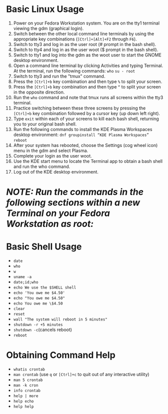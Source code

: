 # Basic Linux Usage
   1. Power on your Fedora Workstation system. You are on the tty1 terminal viewing the gdm (graphical login).
   2. Switch between the other local command line terminals by using the appropriate key combinations (`[Ctrl]+[Alt]+F2` through `F6`).
   3. Switch to tty3 and log in as the user root (# prompt in the bash shell). 
   4. Switch to tty4 and log in as the user woot ($ prompt in the bash shell). 
   5. Switch to tty1 and log into the gdm as the woot user to start the GNOME desktop environment. 
   6. Open a command line terminal by clicking Activities and typing Terminal. At the terminal, run the following commands:
       `who`
       `su - root` 
   7. Switch to tty3 and run the "tmux" command. 
   8. Press the `[Ctrl]+b` key combination and then type `%` to split your screen. 
   9. Press the `[Ctrl]+b` key combination and then type `“` to split your screen in the opposite direction. 
   10. Run the `who` command and note that tmux runs all screens within the tty3 terminal. 
   11. Practice switching between these three screens by pressing the `[Ctrl]+b` key combination followed by a cursor key (up down left right). 
   12. Type `exit` within each of your screens to kill each bash shell, returning you to your original bash shell.
   13. Run the following commands to install the KDE Plasma Workspaces desktop environment:
       `dnf groupinstall “KDE Plasma Workspaces”`
       `reboot`
   14. After your system has rebooted, choose the Settings (cog wheel icon) menu in the gdm and select Plasma. 
   15. Complete your login as the user woot.
   16. Use the KDE start menu to locate the Terminal app to obtain a bash shell and run the who command. 
   17. Log out of the KDE desktop environment. 

# ***NOTE: Run the commands in the following sections within a new Terminal on your Fedora Workstation as root:***

# Basic Shell Usage
   - `date`
   - `who`
   - `w`
   - `uname -a`
   - `date;id;who`
   - `echo We use the $SHELL shell`
   - `echo 'You owe me $4.50'`
   - `echo "You owe me $4.50"`
   - `echo You owe me \$4.50`
   - `clear`
   - `reset`
   - `wall "The system will reboot in 5 minutes"`
   - `shutdown -r +5 minutes`
   - `shutdown -c`(cancels reboot)
   - `reboot`

# Obtaining Command Help
   - `whatis crontab`
   - `man crontab` (use `q` or `[Ctrl]+c` to quit out of any interactive utility)
   - `man 5 crontab`
   - `man -k cron`
   - `info crontab`
   - `help | more`
   - `help echo`
   - `help help`
